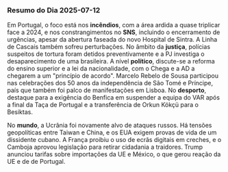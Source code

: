 ### Resumo do Dia 2025-07-12

Em Portugal, o foco está nos **incêndios**, com a área ardida a quase triplicar face a 2024, e nos constrangimentos no **SNS**, incluindo o encerramento de urgências, apesar da abertura faseada do novo Hospital de Sintra. A Linha de Cascais também sofreu perturbações. No âmbito da **justiça**, polícias suspeitos de tortura foram detidos preventivamente e a PJ investiga o desaparecimento de uma brasileira. A nível **político**, discute-se a reforma do ensino superior e a lei da nacionalidade, com o Chega e a AD a chegarem a um "princípio de acordo". Marcelo Rebelo de Sousa participou nas celebrações dos 50 anos da independência de São Tomé e Príncipe, país que também foi palco de manifestações em Lisboa.  No **desporto**, destaque para a exigência do Benfica em suspender a equipa do VAR após a final da Taça de Portugal e a transferência de Orkun Kökçü para o Besiktas.

No **mundo**, a Ucrânia foi novamente alvo de ataques russos. Há tensões geopolíticas entre Taiwan e China, e os EUA exigem provas de vida de um dissidente cubano. A França proibiu o uso de ecrãs digitais em creches, e o Camboja aprovou legislação para retirar cidadania a traidores. Trump anunciou tarifas sobre importações da UE e México, o que gerou reação da UE e de de Portugal.